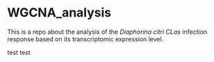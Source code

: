 # WGCNA_analysis
This is a repo about the analysis of the *Diaphorina citri CLas* infection response based on its transcriptomic expression level.

test
test
